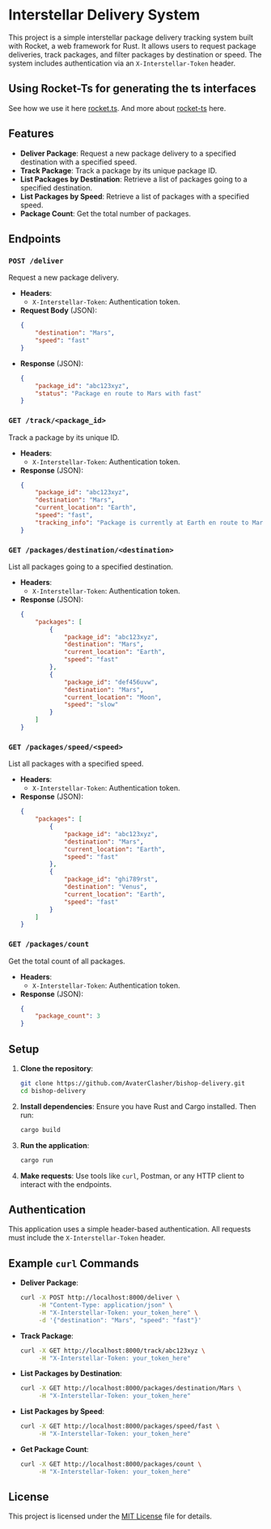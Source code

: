 # Interstellar Delivery System

This project is a simple interstellar package delivery tracking system built with Rocket, a web framework for Rust. It allows users to request package deliveries, track packages, and filter packages by destination or speed. The system includes authentication via an `X-Interstellar-Token` header.

## Using Rocket-Ts for generating the ts interfaces

See how we use it here [rocket.ts](ROCKET.md).
And more about [rocket-ts](https://github.com/Kindness-Works/rocket-ts) here.

## Features

-   **Deliver Package**: Request a new package delivery to a specified destination with a specified speed.
-   **Track Package**: Track a package by its unique package ID.
-   **List Packages by Destination**: Retrieve a list of packages going to a specified destination.
-   **List Packages by Speed**: Retrieve a list of packages with a specified speed.
-   **Package Count**: Get the total number of packages.

## Endpoints

### `POST /deliver`

Request a new package delivery.

-   **Headers**:
    -   `X-Interstellar-Token`: Authentication token.
-   **Request Body** (JSON):
    ```json
    {
    	"destination": "Mars",
    	"speed": "fast"
    }
    ```
-   **Response** (JSON):
    ```json
    {
    	"package_id": "abc123xyz",
    	"status": "Package en route to Mars with fast"
    }
    ```

### `GET /track/<package_id>`

Track a package by its unique ID.

-   **Headers**:
    -   `X-Interstellar-Token`: Authentication token.
-   **Response** (JSON):
    ```json
    {
    	"package_id": "abc123xyz",
    	"destination": "Mars",
    	"current_location": "Earth",
    	"speed": "fast",
    	"tracking_info": "Package is currently at Earth en route to Mars"
    }
    ```

### `GET /packages/destination/<destination>`

List all packages going to a specified destination.

-   **Headers**:
    -   `X-Interstellar-Token`: Authentication token.
-   **Response** (JSON):
    ```json
    {
    	"packages": [
    		{
    			"package_id": "abc123xyz",
    			"destination": "Mars",
    			"current_location": "Earth",
    			"speed": "fast"
    		},
    		{
    			"package_id": "def456uvw",
    			"destination": "Mars",
    			"current_location": "Moon",
    			"speed": "slow"
    		}
    	]
    }
    ```

### `GET /packages/speed/<speed>`

List all packages with a specified speed.

-   **Headers**:
    -   `X-Interstellar-Token`: Authentication token.
-   **Response** (JSON):
    ```json
    {
    	"packages": [
    		{
    			"package_id": "abc123xyz",
    			"destination": "Mars",
    			"current_location": "Earth",
    			"speed": "fast"
    		},
    		{
    			"package_id": "ghi789rst",
    			"destination": "Venus",
    			"current_location": "Earth",
    			"speed": "fast"
    		}
    	]
    }
    ```

### `GET /packages/count`

Get the total count of all packages.

-   **Headers**:
    -   `X-Interstellar-Token`: Authentication token.
-   **Response** (JSON):
    ```json
    {
    	"package_count": 3
    }
    ```

## Setup

1. **Clone the repository**:

    ```sh
    git clone https://github.com/AvaterClasher/bishop-delivery.git
    cd bishop-delivery
    ```

2. **Install dependencies**:
   Ensure you have Rust and Cargo installed. Then run:

    ```sh
    cargo build
    ```

3. **Run the application**:

    ```sh
    cargo run
    ```

4. **Make requests**:
   Use tools like `curl`, Postman, or any HTTP client to interact with the endpoints.

## Authentication

This application uses a simple header-based authentication. All requests must include the `X-Interstellar-Token` header.

## Example `curl` Commands

-   **Deliver Package**:

    ```sh
    curl -X POST http://localhost:8000/deliver \
         -H "Content-Type: application/json" \
         -H "X-Interstellar-Token: your_token_here" \
         -d '{"destination": "Mars", "speed": "fast"}'
    ```

-   **Track Package**:

    ```sh
    curl -X GET http://localhost:8000/track/abc123xyz \
         -H "X-Interstellar-Token: your_token_here"
    ```

-   **List Packages by Destination**:

    ```sh
    curl -X GET http://localhost:8000/packages/destination/Mars \
         -H "X-Interstellar-Token: your_token_here"
    ```

-   **List Packages by Speed**:

    ```sh
    curl -X GET http://localhost:8000/packages/speed/fast \
         -H "X-Interstellar-Token: your_token_here"
    ```

-   **Get Package Count**:
    ```sh
    curl -X GET http://localhost:8000/packages/count \
         -H "X-Interstellar-Token: your_token_here"
    ```

## License

This project is licensed under the [MIT License](LICENSE.md) file for details.

